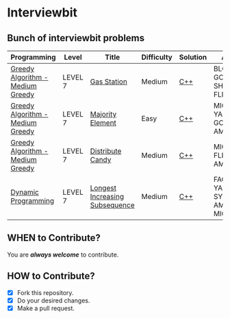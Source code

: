# Interviewbit #
## Bunch of interviewbit problems ##

| Programming | Level | Title | Difficulty | Solution | Asked In |
|-------------|-------|-------|------------|----------|----------|
|[Greedy Algorithm - Medium Greedy](./algorithms/GreedyAlgorithm/GasStation/GasStation.docx)|LEVEL 7|[Gas Station](https://www.interviewbit.com/problems/gas-station/)|Medium|[C++](./algorithms/GreedyAlgorithm/GasStation/GasStation.cpp)|BLOOMBERG, GOOGLE, DE SHAW, FLIPKART|
|[Greedy Algorithm - Medium Greedy](./algorithms/GreedyAlgorithm/MajorityElement/MajorityElement.docx)|LEVEL 7|[Majority Element](https://www.interviewbit.com/problems/majority-element/)|Easy|[C++](./algorithms/GreedyAlgorithm/MajorityElement/MajorityElement.cpp)|MICROSOFT, YAHOO, GOOGLE, AMAZON|
|[Greedy Algorithm - Medium Greedy](./algorithms/GreedyAlgorithm/DistributeCandy/DistributeCandy.docx)|LEVEL 7|[Distribute Candy](https://www.interviewbit.com/problems/distribute-candy/)|Medium|[C++](./algorithms/GreedyAlgorithm/DistributeCandy/DistributeCandy.cpp)|MICROSOFT, FLIPKART, AMAZON|
|[Dynamic Programming](./algorithms/DynamicProgramming/LongestIncreasingSubsequence/LongestIncreasingSubsequence.docx)|LEVEL 7|[Longest Increasing Subsequence](https://www.interviewbit.com/problems/longest-increasing-subsequence/)|Medium|[C++](./algorithms/DynamicProgramming/LongestIncreasingSubsequence/LongestIncreasingSubsequence.cpp)|FACEBOOK, YAHOO, EPIC SYSTEMS, AMAZON, MICROSOFT|


 
 
 
 
## WHEN to Contribute? ##
You are ***always welcome*** to contribute.

## HOW to Contribute? ##
- [x] Fork this repository.
- [x] Do your desired changes.
- [x] Make a pull request.
